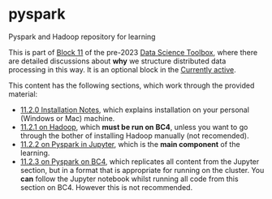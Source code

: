 # pyspark
Pyspark and Hadoop repository for learning

This is part of [Block 11]([https://dsbristol.github.io/dst/cb-cyber/coursebook.html) of the pre-2023 [Data Science Toolbox](https://dsbristol.github.io/dst/cb-cyber/coursebook.html), where there are detailed discussions about **why** we structure distributed data processing in this way. It is an optional block in the [Currently active]([https://dsbristol.github.io/dst/coursebook.html).

This content has the following sections, which work through the provided material:

* [11.2.0 Installation Notes](11.2.0%20Install%20notes.md), which explains installation on your personal (Windows or Mac) machine.
* [11.2.1 on Hadoop](11.2.1%20Hadoop%20On%20BC4.sh), which **must be run on BC4**, unless you want to go through the bother of installing Hadoop manually (not recomended).
* [11.2.2 on Pyspark in Jupyter](11.2.2%20Pyspark%20from%20Jupyter.ipynb), which is the **main component** of the learning.
* [11.2.3 on Pyspark on BC4](11.2.3%20Pyspark%20on%20BC4.sh), which replicates all content from the Jupyter section, but in a format that is appropriate for running on the cluster. You **can** follow the Jupyter notebook whilst running all code from this section on BC4. However this is not recommended.
